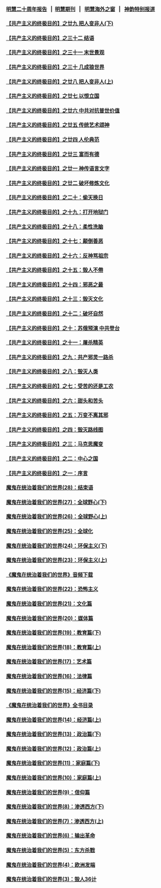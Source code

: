#### [明慧二十周年报告](https://github.com/gfw-breaker/mh-reports/blob/master/README.md?t=07220601) &nbsp;&nbsp;|&nbsp;&nbsp;[明慧期刊](https://github.com/gfw-breaker/mh-qikan) &nbsp;&nbsp;|&nbsp;&nbsp; [明慧海外之窗](https://github.com/gfw-breaker/mh-news/blob/master/README.md?t=07220601) &nbsp;&nbsp;|&nbsp;&nbsp; [神韵特别报道](https://github.com/gfw-breaker/mh-news/blob/master/shenyun.md?t=07220601) 

#### [【共产主义的终极目的】之廿九 把人变非人(下)](../pages/nsc422/n11344140.md?t=07220601) 

#### [【共产主义的终极目的】之三十二 结语](../pages/nsc422/n11360535.md?t=07220601) 

#### [【共产主义的终极目的】之三十一 末世景观](../pages/nsc422/n11351129.md?t=07220601) 

#### [【共产主义的终极目的】之三十 几成狼世界](../pages/nsc422/n11348280.md?t=07220601) 

#### [【共产主义的终极目的】之廿八 把人变非人(上)](../pages/nsc422/n11340492.md?t=07220601) 

#### [【共产主义的终极目的】之廿七 以恨立国](../pages/nsc422/n11336944.md?t=07220601) 

#### [【共产主义的终极目的】之廿六 中共对抗普世价值](../pages/nsc422/n11324785.md?t=07220601) 

#### [【共产主义的终极目的】之廿五 传统艺术颂神](../pages/nsc422/n11296396.md?t=07220601) 

#### [【共产主义的终极目的】之廿四 人伦典范](../pages/nsc422/n11296397.md?t=07220601) 

#### [【共产主义的终极目的】之廿三 富而有德](../pages/nsc422/n11283598.md?t=07220601) 

#### [【共产主义的终极目的】之廿一 神传语言文字](../pages/nsc422/n11263265.md?t=07220601) 

#### [【共产主义的终极目的】之廿二 破坏修炼文化](../pages/nsc422/n11245728.md?t=07220601) 

#### [【共产主义的终极目的】之二十：偷天换日](../pages/nsc422/n11238846.md?t=07220601) 

#### [【共产主义的终极目的】之十九：打开地狱门](../pages/nsc422/n11206376.md?t=07220601) 

#### [【共产主义的终极目的】之十八：柔性洗脑](../pages/nsc422/n11199994.md?t=07220601) 

#### [【共产主义的终极目的】之十七：颠倒善恶](../pages/nsc422/n11179782.md?t=07220601) 

#### [【共产主义的终极目的】之十六：反神骂祖宗](../pages/nsc422/n11166798.md?t=07220601) 

#### [【共产主义的终极目的】之十五：毁人不倦](../pages/nsc422/n11166792.md?t=07220601) 

#### [【共产主义的终极目的】之十四：邪恶之最](../pages/nsc422/n11150249.md?t=07220601) 

#### [【共产主义的终极目的】之十三：毁灭文化](../pages/nsc422/n11135227.md?t=07220601) 

#### [【共产主义的终极目的】之十二：破坏自然](../pages/nsc422/n11135214.md?t=07220601) 

#### [【共产主义的终极目的】之十：苏俄预演 中共登台](../pages/nsc422/n11118424.md?t=07220601) 

#### [【共产主义的终极目的】之十一：屠杀精英](../pages/nsc422/n11118442.md?t=07220601) 

#### [【共产主义的终极目的】之九：共产邪灵一路杀](../pages/nsc422/n11114139.md?t=07220601) 

#### [【共产主义的终极目的】之八：毁灭人类](../pages/nsc422/n11108503.md?t=07220601) 

#### [【共产主义的终极目的】之七：受苦的还是工农](../pages/nsc422/n11101809.md?t=07220601) 

#### [【共产主义的终极目的】之六：甜头和苦头](../pages/nsc422/n11096971.md?t=07220601) 

#### [【共产主义的终极目的】之五：万变不离其邪](../pages/nsc422/n11091285.md?t=07220601) 

#### [【共产主义的终极目的】之四：毁灭路线图](../pages/nsc422/n11086284.md?t=07220601) 

#### [【共产主义的终极目的】之三：马克思魔变](../pages/nsc422/n11061941.md?t=07220601) 

#### [【共产主义的终极目的】之二：中心之国](../pages/nsc422/n11047728.md?t=07220601) 

#### [【共产主义的终极目的】之一：序言](../pages/nsc422/n11086077.md?t=07220601) 

#### [魔鬼在统治着我们的世界(28)：结束语](../pages/nsc422/n10936246.md?t=07220601) 

#### [魔鬼在统治着我们的世界(27)：全球野心(下)](../pages/nsc422/n10928319.md?t=07220601) 

#### [魔鬼在统治着我们的世界(26)：全球野心(上)](../pages/nsc422/n10900318.md?t=07220601) 

#### [魔鬼在统治着我们的世界(25)：全球化](../pages/nsc422/n10788205.md?t=07220601) 

#### [魔鬼在统治着我们的世界(24)：环保主义(下)](../pages/nsc422/n10695307.md?t=07220601) 

#### [魔鬼在统治着我们的世界(23)：环保主义(上)](../pages/nsc422/n10688613.md?t=07220601) 

#### [《魔鬼在统治着我们的世界》音频下载](../pages/nsc422/n10635553.md?t=07220601) 

#### [魔鬼在统治着我们的世界(22)：恐怖主义](../pages/nsc422/n10614727.md?t=07220601) 

#### [魔鬼在统治着我们的世界(21)：文化篇](../pages/nsc422/n10597706.md?t=07220601) 

#### [魔鬼在统治着我们的世界(20)：媒体篇](../pages/nsc422/n10586579.md?t=07220601) 

#### [魔鬼在统治着我们的世界(19)：教育篇(下)](../pages/nsc422/n10564808.md?t=07220601) 

#### [魔鬼在统治着我们的世界(18)：教育篇(上)](../pages/nsc422/n10526970.md?t=07220601) 

#### [魔鬼在统治着我们的世界(17)：艺术篇](../pages/nsc422/n10499093.md?t=07220601) 

#### [魔鬼在统治着我们的世界(16)：法律篇](../pages/nsc422/n10485969.md?t=07220601) 

#### [魔鬼在统治着我们的世界(15)：经济篇(下)](../pages/nsc422/n10469975.md?t=07220601) 

#### [《魔鬼在统治着我们的世界》全书目录](../pages/nsc422/n10464261.md?t=07220601) 

#### [魔鬼在统治着我们的世界(14)：经济篇(上)](../pages/nsc422/n10457370.md?t=07220601) 

#### [魔鬼在统治着我们的世界(13)：政治篇(下)](../pages/nsc422/n10448270.md?t=07220601) 

#### [魔鬼在统治着我们的世界(12)：政治篇(上)](../pages/nsc422/n10444576.md?t=07220601) 

#### [魔鬼在统治着我们的世界(11)：家庭篇(下)](../pages/nsc422/n10440961.md?t=07220601) 

#### [魔鬼在统治着我们的世界(10)：家庭篇(上)](../pages/nsc422/n10435448.md?t=07220601) 

#### [魔鬼在统治着我们的世界(9)：信仰篇](../pages/nsc422/n10432159.md?t=07220601) 

#### [魔鬼在统治着我们的世界(8)：渗透西方(下)](../pages/nsc422/n10429603.md?t=07220601) 

#### [魔鬼在统治着我们的世界(7)：渗透西方(上)](../pages/nsc422/n10426013.md?t=07220601) 

#### [魔鬼在统治着我们的世界(6)：输出革命](../pages/nsc422/n10421536.md?t=07220601) 

#### [魔鬼在统治着我们的世界(5)：东方杀戮](../pages/nsc422/n10417707.md?t=07220601) 

#### [魔鬼在统治着我们的世界(4)：欧洲发端](../pages/nsc422/n10414890.md?t=07220601) 

#### [魔鬼在统治着我们的世界(3)：毁人36计](../pages/nsc422/n10411583.md?t=07220601) 

